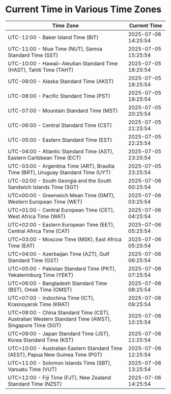 # Current Time in Various Time Zones

| Time Zone | Current Time |
|-----------|--------------|
| UTC-12:00 - Baker Island Time (BIT) | 2025-07-06 14:25:54 |
| UTC-11:00 - Niue Time (NUT), Samoa Standard Time (SST) | 2025-07-05 15:25:54 |
| UTC-10:00 - Hawaii-Aleutian Standard Time (HAST), Tahiti Time (TAHT) | 2025-07-05 16:25:54 |
| UTC-09:00 - Alaska Standard Time (AKST) | 2025-07-05 18:25:54 |
| UTC-08:00 - Pacific Standard Time (PST) | 2025-07-05 19:25:54 |
| UTC-07:00 - Mountain Standard Time (MST) | 2025-07-05 20:25:54 |
| UTC-06:00 - Central Standard Time (CST) | 2025-07-05 21:25:54 |
| UTC-05:00 - Eastern Standard Time (EST) | 2025-07-05 22:25:54 |
| UTC-04:00 - Atlantic Standard Time (AST), Eastern Caribbean Time (ECT) | 2025-07-05 23:25:54 |
| UTC-03:00 - Argentina Time (ART), Brasília Time (BRT), Uruguay Standard Time (UYT) | 2025-07-05 23:25:54 |
| UTC-02:00 - South Georgia and the South Sandwich Islands Time (SGT) | 2025-07-06 00:25:54 |
| UTC±00:00 - Greenwich Mean Time (GMT), Western European Time (WET) | 2025-07-06 03:25:54 |
| UTC+01:00 - Central European Time (CET), West Africa Time (WAT) | 2025-07-06 04:25:54 |
| UTC+02:00 - Eastern European Time (EET), Central Africa Time (CAT) | 2025-07-06 05:25:54 |
| UTC+03:00 - Moscow Time (MSK), East Africa Time (EAT) | 2025-07-06 05:25:54 |
| UTC+04:00 - Azerbaijan Time (AZT), Gulf Standard Time (GST) | 2025-07-06 06:25:54 |
| UTC+05:00 - Pakistan Standard Time (PKT), Yekaterinburg Time (YEKT) | 2025-07-06 07:25:54 |
| UTC+06:00 - Bangladesh Standard Time (BST), Omsk Time (OMST) | 2025-07-06 08:25:54 |
| UTC+07:00 - Indochina Time (ICT), Krasnoyarsk Time (KRAT) | 2025-07-06 09:25:54 |
| UTC+08:00 - China Standard Time (CST), Australian Western Standard Time (AWST), Singapore Time (SGT) | 2025-07-06 10:25:54 |
| UTC+09:00 - Japan Standard Time (JST), Korea Standard Time (KST) | 2025-07-06 11:25:54 |
| UTC+10:00 - Australian Eastern Standard Time (AEST), Papua New Guinea Time (PGT) | 2025-07-06 12:25:54 |
| UTC+11:00 - Solomon Islands Time (SBT), Vanuatu Time (VUT) | 2025-07-06 13:25:54 |
| UTC+12:00 - Fiji Time (FJT), New Zealand Standard Time (NZST) | 2025-07-06 14:25:54 |
